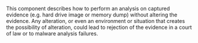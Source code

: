 
This component describes how to perform an analysis on captured evidence (e.g. hard drive image or memory dump) without altering the evidence. Any alteration, or even an environment or situation that creates the possibility of alteration, could lead to rejection of the evidence in a court of law or to malware analysis failures.

